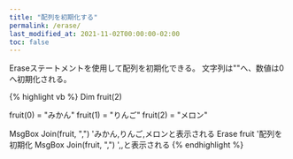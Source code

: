 ```yaml
---
title: "配列を初期化する"
permalink: /erase/
last_modified_at: 2021-11-02T00:00:00-02:00
toc: false
---
```


Eraseステートメントを使用して配列を初期化できる。
文字列は""へ、数値は0へ初期化される。

{% highlight vb %}
Dim fruit(2)

fruit(0) = "みかん"
fruit(1) = "りんご"
fruit(2) = "メロン"

MsgBox Join(fruit, ",") 'みかん,りんご,メロンと表示される
Erase fruit '配列を初期化
MsgBox Join(fruit, ",") ',,と表示される
{% endhighlight %}
